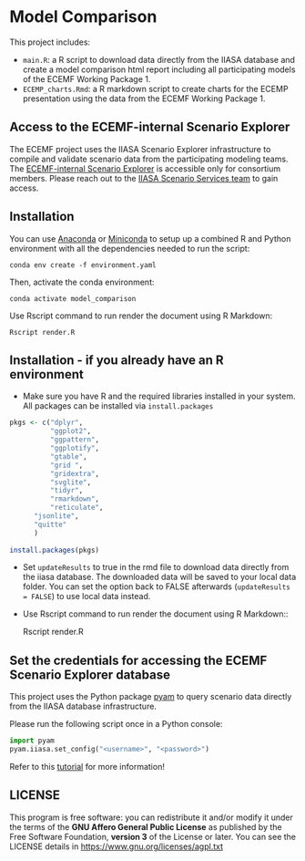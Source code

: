 # Model Comparison

This project includes:
 - `main.R`: a R script to download data directly from the IIASA database and create a model comparison html report including all participating models of the ECEMF Working Package 1.
 - `ECEMP_charts.Rmd`: a R markdown script to create charts for the ECEMP presentation using the data from the ECEMF Working Package 1.

## Access to the ECEMF-internal Scenario Explorer

The ECEMF project uses the IIASA Scenario Explorer infrastructure to compile and
validate scenario data from the participating modeling teams.
The [ECEMF-internal Scenario Explorer](https://data.ece.iiasa.ac.at/ecemf-internal)
is accessible only for consortium members. Please reach out to the
[IIASA Scenario Services team](https://software.ece.iiasa.ac.at) to gain access.

## Installation

You can use [Anaconda](https://www.anaconda.com/products/individual)
or [Miniconda](https://docs.conda.io/en/latest/miniconda.html)
to setup up a combined R and Python environment with all the dependencies needed
to run the script:

    conda env create -f environment.yaml

Then, activate the conda environment:

    conda activate model_comparison

Use Rscript command to run render the document using R Markdown:

    Rscript render.R

## Installation - if you already have an R environment

 - Make sure you have R and the required libraries installed in your system. All packages can be installed via `install.packages`

```R
pkgs <- c("dplyr",
          "ggplot2",
          "ggpattern",
          "ggplotify",
          "gtable",
          "grid ", 
          "gridextra",
          "svglite",
          "tidyr",
          "rmarkdown",
          "reticulate",
	  "jsonlite",
	  "quitte"
	  )
	  	  
install.packages(pkgs)
```

 - Set `updateResults` to true in the rmd file to download data directly from the iiasa database. The downloaded data will be saved to your local data folder. You can set the option back to FALSE afterwards (`updateResults = FALSE`) to use local data instead.
 - Use Rscript command to run render the document using R Markdown::

    Rscript render.R

## Set the credentials for accessing the ECEMF Scenario Explorer database

This project uses the Python package [pyam](https://pyam-iamc.readthedocs.io) to query
scenario data directly from the IIASA database infrastructure.

Please run the following script once in a Python console:

```python
import pyam
pyam.iiasa.set_config("<username>", "<password>")
```

Refer to this [tutorial](https://pyam-iamc.readthedocs.io/en/stable/tutorials/iiasa_dbs.html)
for more information!

## LICENSE
This program is free software: you can redistribute it and/or modify it under the terms of the **GNU Affero General Public License** as published by the Free Software Foundation, **version 3** of the License or later. You can see the LICENSE details in https://www.gnu.org/licenses/agpl.txt
